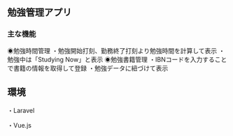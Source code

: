 ## 勉強管理アプリ
### 主な機能
◉勉強時間管理
 ・勉強開始打刻、勤務終了打刻より勉強時間を計算して表示
 ・勉強中は「Studying Now」と表示
◉勉強書籍管理
 ・IBNコードを入力することで書籍の情報を取得して登録
 ・勉強データに紐づけて表示
## 環境
・Laravel

・Vue.js
